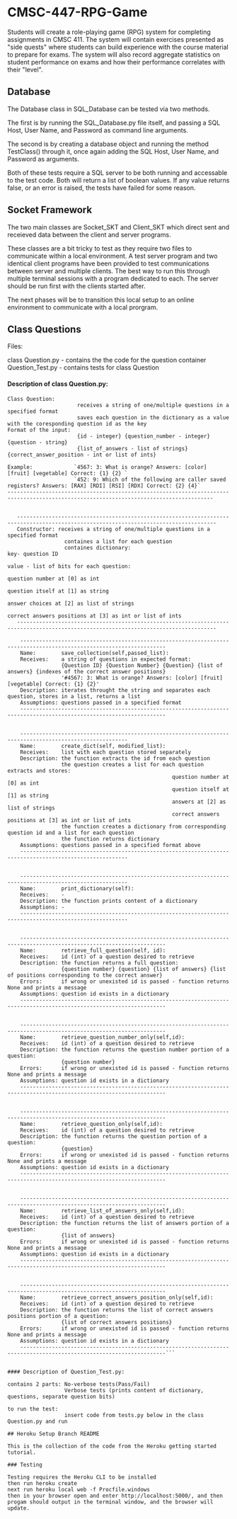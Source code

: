 # CMSC-447-RPG-Game
Students will create a role-playing game (RPG) system for completing assignments in CMSC 411. The system will contain exercises presented as "side quests" where students can build experience with the course material to prepare for exams. The system will also record aggregate statistics on student performance on exams and how their performance correlates with their "level". 

## Database

The Database class in SQL_Database can be tested via two methods. 

The first is by running the SQL_Database.py file itself, and passing a SQL Host, User Name, and Password as command line arguments.

The second is by creating a database object and running the method TestClass() through it, once again adding the SQL Host, 
User Name, and Password as arguments.

Both of these tests require a SQL server to be both running and accessable to the test code. Both will return a list of boolean values.
If any value returns false, or an error is raised, the tests have failed for some reason.

## Socket Framework

The two main classes are Socket_SKT and Client_SKT which direct sent and receieved data between the client and server programs.

These classes are a bit tricky to test as they require two files to communicate within a local environment. A test server program and two identical client programs have been provided to test communications between server and multiple clients. The best way to run this through multiple terminal sessions with a program dedicated to each. The server should be run first with the clients started after.

The next phases will be to transition this local setup to an online environment to communicate with a local prorgram.

## Class Questions
Files:

class Question.py  - contains the the code for the question container
Question_Test.py           - contains tests for class Question



#### Description of class Question.py:
```--------------------------------------------------------------------------------------------------------------------------------------- 
Class Question: 
                      receives a string of one/multiple questions in a specified format
                      saves each question in the dictionary as a value with the coresponding question id as the key
Format of the input: 
                      {id - integer} {question_number - integer} {question - string}
                      {list_of_answers - list of strings} {correct_answer_position - int or list of ints}

Example:             `4567: 3: What is orange? Answers: [color] [fruit] [vegetable] Correct: {1} {2} `
                     `452: 9: Which of the following are caller saved registers? Answers: [RAX] [RDI] [RSI] [RDX] Correct: {2} {4}`
---------------------------------------------------------------------------------------------------------------------------------------


   -------------------------------------------------------------------------------------------------------------------------------------
   Constructor: receives a string of one/multiple questions in a specified format
                  containes a list for each question
                  containes dictionary:                                       key- question ID
                                                                              value - list of bits for each question:
                                                                              question number at [0] as int
                                                                              question itself at [1] as string
                                                                              answer choices at [2] as list of strings
                                                                              correct answers positions at [3] as int or list of ints
   -------------------------------------------------------------------------------------------------------------------------------------

    --------------------------------------------------------------------------------------------------------------------
    Name:        save_collection(self,passed_list):
    Receives:    a string of questions in expected format:
                 {Question ID} {Question Number} {Question} {list of answers} {indexes of the correct answer positions}
                 '#4567: 3: What is orange? Answers: [color] [fruit] [vegetable] Correct: {1} {2}'
    Description: iterates throught the string and separates each question, stores in a list, returns a list
    Assumptions: questions passed in a specified format
    --------------------------------------------------------------------------------------------------------------------


    --------------------------------------------------------------------------------------------------------
    Name:        create_dict(self, modified_list):
    Receives:    list with each question stored separately
    Description: the function extracts the id from each question
                 the question creates a list for each question extracts and stores:
                                                    question number at [0] as int
                                                    question itself at [1] as string
                                                    answers at [2] as list of strings
                                                    correct answers positions at [3] as int or list of ints
                 the function creates a dictionary from corresponding question id and a list for each question
                 the function returns dictionary        
    Assumptions: questions passed in a specified format above 
    --------------------------------------------------------------------------------------------------------


    --------------------------------------------------------------------------------------------------------
    Name:        print_dictionary(self):
    Receives:    -
    Description: the function prints content of a dictionary  
    Assumptions: -
    --------------------------------------------------------------------------------------------------------


    --------------------------------------------------------------------------------------------------------------------
    Name:        retrieve_full_question(self, id):
    Receives:    id (int) of a question desired to retrieve
    Description: the function returns a full question:
                 {question number} {question} {list of answers} {list of positions corresponding to the correct answer} 
    Errors:      if wrong or unexisted id is passed - function returns None and prints a message
    Assumptions: question id exists in a dictionary
    --------------------------------------------------------------------------------------------------------------------


    --------------------------------------------------------------------------------------------------------------------
    Name:        retrieve_question_number_only(self,id):
    Receives:    id (int) of a question desired to retrieve
    Description: the function returns the question number portion of a question:
                 {question number} 
    Errors:      if wrong or unexisted id is passed - function returns None and prints a message
    Assumptions: question id exists in a dictionary
    --------------------------------------------------------------------------------------------------------------------  


    --------------------------------------------------------------------------------------------------------------------
    Name:        retrieve_question_only(self,id):
    Receives:    id (int) of a question desired to retrieve
    Description: the function returns the question portion of a question:
                 {question}
    Errors:      if wrong or unexisted id is passed - function returns None and prints a message 
    Assumptions: question id exists in a dictionary
    --------------------------------------------------------------------------------------------------------------------    


    --------------------------------------------------------------------------------------------------------------------
    Name:        retrieve_list_of_answers_only(self,id):
    Receives:    id (int) of a question desired to retrieve
    Description: the function returns the list of answers portion of a question:
                 {list of answers} 
    Errors:      if wrong or unexisted id is passed - function returns None and prints a message
    Assumptions: question id exists in a dictionary
    --------------------------------------------------------------------------------------------------------------------  


    --------------------------------------------------------------------------------------------------------------------
    Name:        retrieve_correct_answers_position_only(self,id):
    Receives:    id (int) of a question desired to retrieve
    Description: the function returns the list of correct answers positions portion of a question:
                 {list of correct answers positions} 
    Errors:      if wrong or unexisted id is passed - function returns None and prints a message
    Assumptions: question id exists in a dictionary
    --------------------------------------------------------------------------------------------------------------------```


#### Description of Question_Test.py:

contains 2 parts: No-verbose tests(Pass/Fail)
                  Verbose tests (prints content of dictionary, questions, separate question bits)

to run the test:
                  insert code from tests.py below in the class Question.py and run
                  
## Heroku Setup Branch README

This is the collection of the code from the Heroku getting started tutorial.

### Testing

Testing requires the Heroku CLI to be installed
then run heroku create
next run heroku local web -f Procfile.windows
then in your browser open and enter http://localhost:5000/, and then progam should output in the terminal window, and the browser will update.

